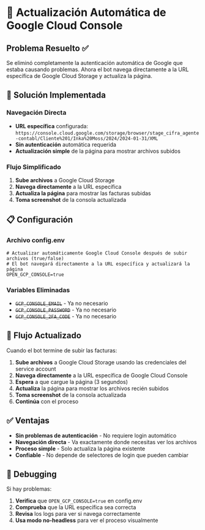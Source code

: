 # 🔄 Actualización Automática de Google Cloud Console

## Problema Resuelto ✅

Se eliminó completamente la autenticación automática de Google que estaba causando problemas. Ahora el bot navega directamente a la URL específica de Google Cloud Storage y actualiza la página.

## 🚀 Solución Implementada

### **Navegación Directa**
- **URL específica** configurada: `https://console.cloud.google.com/storage/browser/stage_cifra_agente-contabl/Cliente%201/Inka%20Moss/2024/2024-01-31/XML`
- **Sin autenticación** automática requerida
- **Actualización simple** de la página para mostrar archivos subidos

### **Flujo Simplificado**
1. **Sube archivos** a Google Cloud Storage
2. **Navega directamente** a la URL específica
3. **Actualiza la página** para mostrar las facturas subidas
4. **Toma screenshot** de la consola actualizada

## 📋 Configuración

### Archivo config.env
```env
# Actualizar automáticamente Google Cloud Console después de subir archivos (true/false)
# El bot navegará directamente a la URL específica y actualizará la página
OPEN_GCP_CONSOLE=true
```

### Variables Eliminadas
- ~~`GCP_CONSOLE_EMAIL`~~ - Ya no necesario
- ~~`GCP_CONSOLE_PASSWORD`~~ - Ya no necesario  
- ~~`GCP_CONSOLE_2FA_CODE`~~ - Ya no necesario

## 🔄 Flujo Actualizado

Cuando el bot termine de subir las facturas:

1. **Sube archivos** a Google Cloud Storage usando las credenciales del service account
2. **Navega directamente** a la URL específica de Google Cloud Console
3. **Espera** a que cargue la página (3 segundos)
4. **Actualiza** la página para mostrar los archivos recién subidos
5. **Toma screenshot** de la consola actualizada
6. **Continúa** con el proceso

## ✅ Ventajas

- **Sin problemas de autenticación** - No requiere login automático
- **Navegación directa** - Va exactamente donde necesitas ver los archivos
- **Proceso simple** - Solo actualiza la página existente
- **Confiable** - No depende de selectores de login que pueden cambiar

## 🔧 Debugging

Si hay problemas:
1. **Verifica** que `OPEN_GCP_CONSOLE=true` en config.env
2. **Comprueba** que la URL específica sea correcta
3. **Revisa** los logs para ver si navega correctamente
4. **Usa modo no-headless** para ver el proceso visualmente
